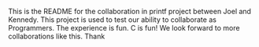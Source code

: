 This is the README for the collaboration in printf project between Joel and Kennedy. This project is used to test our ability to collaborate as Programmers. The experience is fun. C is fun! We look forward to more collaborations like this. Thank
